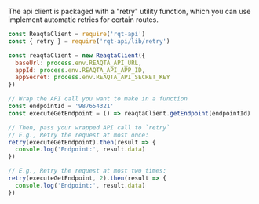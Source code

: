 The api client is packaged with a "retry" utility function, which you can use implement automatic retries for certain routes.

```js
const ReaqtaClient = require('rqt-api')
const { retry } = require('rqt-api/lib/retry')

const reaqtaClient = new ReaqtaClient({
  baseUrl: process.env.REAQTA_API_URL,
  appId: process.env.REAQTA_API_APP_ID,
  appSecret: process.env.REAQTA_API_SECRET_KEY
})

// Wrap the API call you want to make in a function
const endpointId = '987654321'
const executeGetEndpoint = () => reaqtaClient.getEndpoint(endpointId)

// Then, pass your wrapped API call to `retry`
// E.g., Retry the request at most once:
retry(executeGetEndpoint).then(result => {
  console.log('Endpoint:', result.data)
})

// E.g., Retry the request at most two times:
retry(executeGetEndpoint, 2).then(result => {
  console.log('Endpoint:', result.data)
})
```
